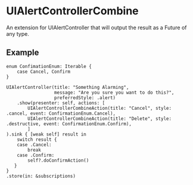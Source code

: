 # UIAlertControllerCombine

An extension for UIAlertController that will output the result as a Future of any type.

## Example

```
enum ConfimationEnum: Iterable {
    case Cancel, Confirm
}

UIAlertController(title: "Something Alarming",
                  message: "Are you sure you want to do this?",
                  preferredStyle: .alert)
    .show(presenter: self, actions: [
        UIAlertControllerCombineAction(title: "Cancel", style: .cancel, event: ConfirmationEnum.Cancel),
        UIAlertControllerCombineAction(title: "Delete", style: .destructive, event: ConfirmationEnum.Confirm),
        ]
).sink { [weak self] result in
    switch result {
    case .Cancel:
        break
    case .Confirm:
        self?.doConfirmAction()
   }
}
.store(in: &subscriptions)
```
